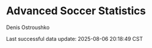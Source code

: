 # Advanced Soccer Statistics
Denis Ostroushko

<!-- gfm -->

Last successful data update: 2025-08-06 20:18:49 CST
